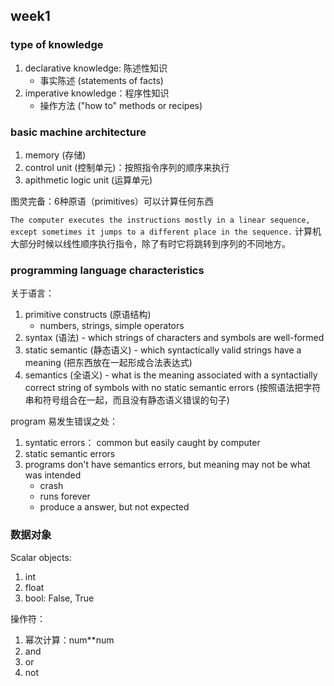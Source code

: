 ## week1

### type of knowledge

1. declarative knowledge: 陈述性知识
    - 事实陈述 (statements of facts)
2. imperative knowledge：程序性知识
    - 操作方法 ("how to" methods or recipes)

### basic machine architecture

1. memory (存储)
2. control unit (控制单元)：按照指令序列的顺序来执行
3. apithmetic logic unit (运算单元)

图灵完备：6种原语（primitives）可以计算任何东西

`The computer executes the instructions mostly in a linear sequence, except sometimes it jumps to a different place in the sequence.`
计算机大部分时候以线性顺序执行指令，除了有时它将跳转到序列的不同地方。

### programming language characteristics

关于语言：

1. primitive constructs (原语结构)
    - numbers, strings, simple operators
2. syntax (语法) - which strings of characters and symbols are well-formed
3. static semantic (静态语义) - which syntactically valid strings have a meaning (把东西放在一起形成合法表达式)
4. semantics (全语义) - what is the meaning associated with a syntactially correct string of symbols with no static semantic errors (按照语法把字符串和符号组合在一起，而且没有静态语义错误的句子)

program 易发生错误之处：

1. syntatic errors： common but easily caught by computer
2. static semantic errors
3. programs don't have semantics errors, but meaning may not be what was intended
    - crash
    - runs forever
    - produce a answer, but not expected

### 数据对象

Scalar objects:

1. int
2. float
3. bool: False, True

操作符：

1. 幂次计算：num**num
2. and
3. or
4. not